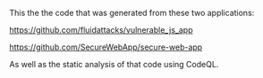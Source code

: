 This the the code that was generated from these two applications: 

https://github.com/fluidattacks/vulnerable_js_app

https://github.com/SecureWebApp/secure-web-app

As well as the static analysis of that code using CodeQL.
